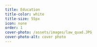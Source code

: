 ```yaml
---
title: Education
title-color: white
title-size: 55px
icon: none
order: 1
cover-photo: /assets/images/law_quad.JPG
cover-photo-alt: cover photo
---
```

